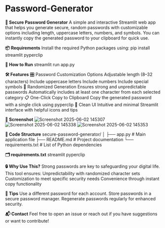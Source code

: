 # Password-Generator
**🔐 Secure Password Generator**
A simple and interactive Streamlit web app that helps you generate secure, random passwords with customizable options including length, uppercase letters, numbers, and symbols. You can instantly copy the generated password to your clipboard for quick use.

**📦 Requirements**
Install the required Python packages using:
pip install streamlit pyperclip

**🚀 How to Run**
streamlit run app.py

**🛠️ Features**
🎛️ Password Customization Options
Adjustable length (8–32 characters)
Include uppercase letters
Include numbers
Include special symbols
🔁 Randomized Generation
Ensures strong and unpredictable passwords
Automatically includes at least one character from each selected category
📋 One-Click Copy to Clipboard
Copy the generated password with a single click using pyperclip
🎨 Clean UI
Intuitive and minimal Streamlit interface with helpful icons and tips

**📸 Screenshot**
![Screenshot 2025-06-02 145307](https://github.com/user-attachments/assets/cfbc7624-024d-4842-be9b-0b68d3a62d12)
![Screenshot 2025-06-02 145338](https://github.com/user-attachments/assets/af064f83-de6c-4a9c-9cc2-0fb18867456c)
![Screenshot 2025-06-02 145353](https://github.com/user-attachments/assets/8f287127-f183-443f-98c6-b5e822736563)


**🧾 Code Structure**
secure-password-generator/
│
├── app.py            # Main application file
├── README.md         # Project documentation
└── requirements.txt  # List of Python dependencies

**🗂️ requirements.txt**
streamlit
pyperclip


**🔒 Why Use This?**
Strong passwords are key to safeguarding your digital life. This tool ensures:
Unpredictability with randomized character sets
Customization to meet specific security needs
Convenience through instant copy functionality

**🙌 Tips**
Use a different password for each account.
Store passwords in a secure password manager.
Regenerate passwords regularly for enhanced security.

**📬 Contact**
Feel free to open an issue or reach out if you have suggestions or want to contribute!
